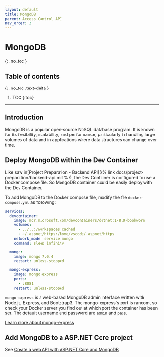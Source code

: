 ```yaml
---
layout: default
title: MongoDB
parent: Access Control API
nav_order: 3
---
```


# MongoDB
{: .no_toc }

## Table of contents
{: .no_toc .text-delta }

1. TOC
{:toc}

---

## Introduction
MongoDB is a popular open-source NoSQL database program. It is known for its flexibility, scalability, and performance, particularly in handling large volumes of data and in applications where data structures can change over time.

## Deploy MongoDB within the Dev Container
Like saw in[Project Preparation - Backend API]({% link docs/project-preparation/backend-api.md %}), the Dev Container is configured to use a Docker compose file. So MongoDB container could be easily deploy with the Dev Container.

To add MongoDB to the Docker compose file, modify the file `docker-compose.yml` as following:
```yml
services:
  devcontainer:
    image: mcr.microsoft.com/devcontainers/dotnet:1-8.0-bookworm
    volumes:
      - ../..:/workspaces:cached
      - ~/.aspnet/https:/home/vscode/.aspnet/https
    network_mode: service:mongo
    command: sleep infinity

  mongo:
    image: mongo:7.0.4
    restart: unless-stopped

  mongo-express:
    image: mongo-express
    ports:
      - :8081
    restart: unless-stopped
```
`mongo-express` is a web-based MongoDB admin interface written with Node.js, Express, and Bootstrap3. The mongo-express's port is random, so check your Docker server you find out at which port the container has been set. The default username and password are `admin` and `pass`.

[Learn more about mongo-express](https://github.com/mongo-express/mongo-express)

## Add MongoDB to a ASP.NET Core project
See [Create a web API with ASP.NET Core and MongoDB](https://learn.microsoft.com/en-us/aspnet/core/tutorials/first-mongo-app?view=aspnetcore-8.0&tabs=visual-studio)
